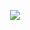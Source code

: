 <div align="center">
<p>
<a href="https://github.com/BYSedX">
  <img src="https://media.discordapp.net/attachments/887764078636986378/1000519540142247936/unknown.png"/>
</a>
</p>
<div/>
